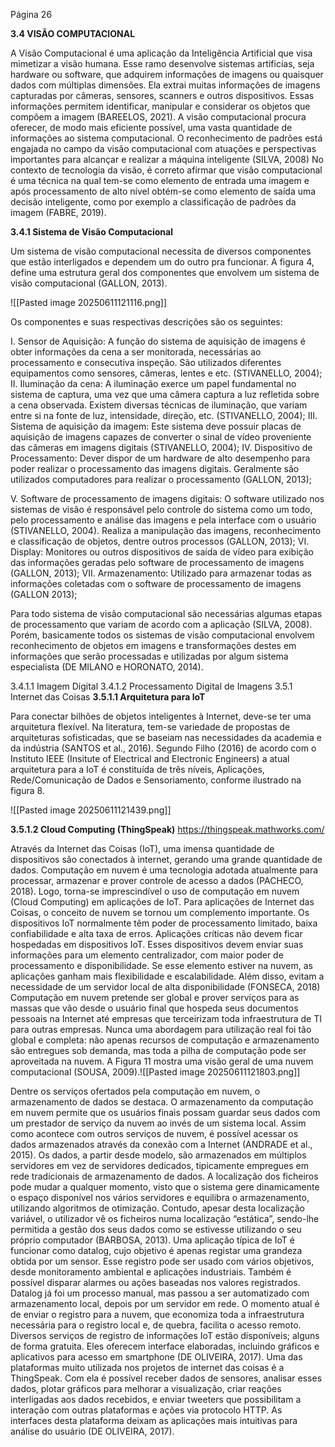 

Página 26

**3.4 VISÃO COMPUTACIONAL** 

A Visão Computacional é uma aplicação da Inteligência Artificial que visa mimetizar a visão humana. 
Esse ramo desenvolve sistemas artificias, seja hardware ou software, que adquirem informações de imagens ou quaisquer dados com múltiplas dimensões.
Ela extrai muitas informações de imagens capturadas por câmeras, sensores, scanners e outros dispositivos. Essas informações permitem identificar, manipular e considerar os objetos que compõem a imagem (BAREELOS, 2021).
A visão computacional procura oferecer, de modo mais eficiente possível, uma vasta quantidade de informações ao sistema computacional. 
O reconhecimento de padrões está engajada no campo da visão computacional com atuações e perspectivas importantes para alcançar e realizar a máquina inteligente (SILVA, 2008) No contexto de tecnologia da visão, é correto afirmar que visão computacional é uma técnica na qual tem-se como elemento de entrada uma imagem e após processamento de alto nível obtém-se como elemento de saída uma decisão inteligente, como por exemplo a classificação de padrões da imagem (FABRE, 2019).

**3.4.1 Sistema de Visão Computacional** 

Um sistema de visão computacional necessita de diversos componentes que estão interligados e dependem um do outro pra funcionar. A figura 4, define uma estrutura geral dos componentes que envolvem um sistema de visão computacional (GALLON, 2013).

![[Pasted image 20250611121116.png]]

Os componentes e suas respectivas descrições são os seguintes:

I. Sensor de Aquisição: A função do sistema de aquisição de imagens é obter informações da cena a ser monitorada, necessárias ao processamento e consecutiva inspeção. São utilizados diferentes equipamentos como sensores, câmeras, lentes e etc. (STIVANELLO, 2004);
II. Iluminação da cena: A iluminação exerce um papel fundamental no sistema de captura, uma vez que uma câmera captura a luz refletida sobre a cena observada. Existem diversas técnicas de iluminação, que variam entre si na fonte de luz, intensidade, direção, etc. (STIVANELLO, 2004); 
III. Sistema de aquisição da imagem: Este sistema deve possuir placas de aquisição de imagens capazes de converter o sinal de vídeo proveniente das câmeras em imagens digitais (STIVANELLO, 2004);
IV. Dispositivo de Processamento: Dever dispor de um hardware de alto desempenho para poder realizar o processamento das imagens digitais. Geralmente são utilizados computadores para realizar o processamento (GALLON, 2013);

V. Software de processamento de imagens digitais: O software utilizado nos sistemas de visão é responsável pelo controle do sistema como um todo, pelo processamento e análise das imagens e pela interface com o usuário (STIVANELLO, 2004). Realiza a manipulação das imagens, reconhecimento e classificação de objetos, dentre outros processos (GALLON, 2013); 
VI. Display: Monitores ou outros dispositivos de saída de vídeo para exibição das informações geradas pelo software de processamento de imagens (GALLON, 2013); 
VII. Armazenamento: Utilizado para armazenar todas as informações coletadas com o software de processamento de imagens (GALLON 2013);

Para todo sistema de visão computacional são necessárias algumas etapas de processamento que variam de acordo com a aplicação (SILVA, 2008). Porém, basicamente todos os sistemas de visão computacional envolvem reconhecimento de objetos em imagens e transformações destes em informações que serão processadas e utilizadas por algum sistema especialista (DE MILANO e HORONATO, 2014).

3.4.1.1 Imagem Digital
3.4.1.2 Processamento Digital de Imagens
3.5.1 Internet das Coisas
**3.5.1.1 Arquitetura para IoT**

Para conectar bilhões de objetos inteligentes à Internet, deve-se ter uma arquitetura flexível. Na literatura, tem-se variedade de propostas de arquiteturas sofisticadas, que se baseiam nas necessidades da academia e da indústria (SANTOS et al., 2016). Segundo Filho (2016) de acordo com o Instituto IEEE (Insitute of Electrical and Electronic Engineers) a atual arquitetura para a IoT é constituída de três níveis, Aplicações, Rede/Comunicação de Dados e Sensoriamento, conforme ilustrado na figura 8.

![[Pasted image 20250611121439.png]]


**3.5.1.2 Cloud Computing (ThingSpeak)** https://thingspeak.mathworks.com/

Através da Internet das Coisas (IoT), uma imensa quantidade de dispositivos são conectados à internet, gerando uma grande quantidade de dados. Computação em nuvem é uma tecnologia adotada atualmente para processar, armazenar e prover controle de acesso a dados (PACHECO, 2018). Logo, torna-se imprescindível o uso de computação em nuvem (Cloud Computing) em aplicações de IoT. Para aplicações de Internet das Coisas, o conceito de nuvem se tornou um complemento importante. Os dispositivos IoT normalmente têm poder de processamento limitado, baixa confiabilidade e alta taxa de erros. Aplicações críticas não devem ficar hospedadas em dispositivos IoT. Esses dispositivos devem enviar suas informações para um elemento centralizador, com maior poder de processamento e disponibilidade. Se esse elemento estiver na nuvem, as aplicações ganham mais flexibilidade e escalabilidade. Além disso, evitam a necessidade de um servidor local de alta disponibilidade (FONSECA, 2018) Computação em nuvem pretende ser global e prover serviços para as massas que vão desde o usuário final que hospeda seus documentos pessoais na Internet até empresas que terceirizam toda infraestrutura de TI para outras empresas. Nunca uma abordagem para utilização real foi tão global e completa: não apenas recursos de computação e armazenamento são entregues sob demanda, mas toda a pilha de computação pode ser aproveitada na nuvem. A Figura 11 mostra uma visão geral de uma nuvem computacional (SOUSA, 2009).![[Pasted image 20250611121803.png]]

Dentre os serviços ofertados pela computação em nuvem, o armazenamento de dados se destaca. O armazenamento da computação em nuvem permite que os usuários finais possam guardar seus dados com um prestador de serviço da nuvem ao invés de um sistema local. Assim como acontece com outros serviços de nuvem, é possível acessar os dados armazenados através da conexão com a Internet (ANDRADE et al., 2015). Os dados, a partir desde modelo, são armazenados em múltiplos servidores em vez de servidores dedicados, tipicamente empregues em rede tradicionais de armazenamento de dados. A localização dos ficheiros pode mudar a qualquer momento, visto que o sistema gere dinamicamente o espaço disponível nos vários servidores e equilibra o armazenamento, utilizando algoritmos de otimização. Contudo, apesar desta localização variável, o utilizador vê os ficheiros numa localização “estática”, sendo-lhe permitida a gestão dos seus dados como se estivesse utilizando o seu próprio computador (BARBOSA, 2013). Uma aplicação típica de IoT é funcionar como datalog, cujo objetivo é apenas registar uma grandeza obtida por um sensor. Esse registro pode ser usado com vários objetivos, desde monitoramento ambiental e aplicações industriais. Também é possível disparar alarmes ou ações baseadas nos valores registrados. Datalog já foi um processo manual, mas passou a ser automatizado com armazenamento local, depois por um servidor em rede. O momento atual é de enviar o registro para a nuvem, que economiza toda a infraestrutura necessária para o registro local e, de quebra, facilita o acesso remoto. Diversos serviços de registro de informações IoT estão disponíveis; alguns de forma gratuita. Eles oferecem interface elaboradas, incluindo gráficos e aplicativos para acesso em smartphone (DE OLIVEIRA, 2017). Uma das plataformas muito utilizada nos projetos de internet das coisas é a ThingSpeak. Com ela é possível receber dados de sensores, analisar esses dados, plotar gráficos para melhorar a visualização, criar reações interligadas aos dados recebidos, e enviar tweeters que possibilitam a interação com outras plataformas e ações via protocolo HTTP. As interfaces desta plataforma deixam as aplicações mais intuitivas para análise do usuário (DE OLIVEIRA, 2017).